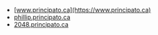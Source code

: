 



- [www.principato.ca](https://www.principato.ca)
- [phillip.principato.ca](https://phillip.principato.ca)
- [2048.principato.ca](https://2048.principato.ca)



